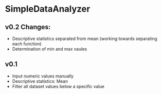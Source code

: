 # SimpleDataAnalyzer

## v0.2 Changes:
- Descriptive statistics separated from mean (working towards separating each function)
- Determination of min and max vaules

## v0.1
- Input numeric values manually
- Descriptive statistics: Mean
- Filter all dataset values below a specific value
